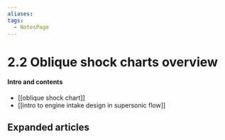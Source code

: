 ```yaml
---
aliases: 
tags:
  - NotesPage
---
```


# 2.2 Oblique shock charts overview

#### Intro and contents
- [[oblique shock chart]]
- [[intro to engine intake design in supersonic flow]]


## Expanded articles
